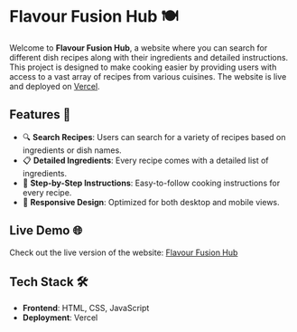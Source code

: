# Flavour Fusion Hub 🍽️

Welcome to **Flavour Fusion Hub**, a website where you can search for different dish recipes along with their ingredients and detailed instructions. This project is designed to make cooking easier by providing users with access to a vast array of recipes from various cuisines. The website is live and deployed on [Vercel](https://vercel.com).

## Features 🚀

- 🔍 **Search Recipes**: Users can search for a variety of recipes based on ingredients or dish names.
- 📋 **Detailed Ingredients**: Every recipe comes with a detailed list of ingredients.
- 📑 **Step-by-Step Instructions**: Easy-to-follow cooking instructions for every recipe.
- 🎨 **Responsive Design**: Optimized for both desktop and mobile views.

## Live Demo 🌐

Check out the live version of the website: [Flavour Fusion Hub](https://your-vercel-url.vercel.app)

## Tech Stack 🛠️

- **Frontend**: HTML, CSS, JavaScript
- **Deployment**: Vercel



